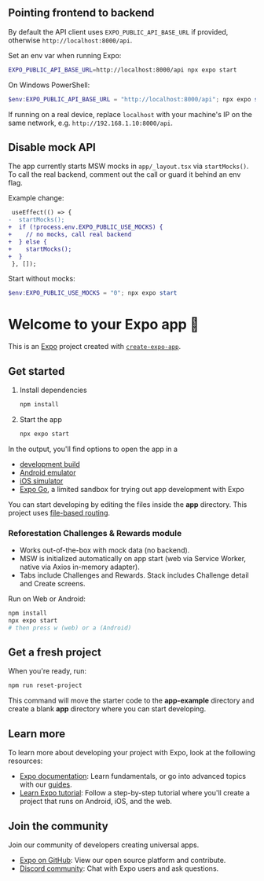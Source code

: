 ## Pointing frontend to backend

By default the API client uses `EXPO_PUBLIC_API_BASE_URL` if provided, otherwise `http://localhost:8000/api`.

Set an env var when running Expo:

```bash
EXPO_PUBLIC_API_BASE_URL=http://localhost:8000/api npx expo start
```

On Windows PowerShell:

```powershell
$env:EXPO_PUBLIC_API_BASE_URL = "http://localhost:8000/api"; npx expo start
```

If running on a real device, replace `localhost` with your machine's IP on the same network, e.g. `http://192.168.1.10:8000/api`.

## Disable mock API

The app currently starts MSW mocks in `app/_layout.tsx` via `startMocks()`. To call the real backend, comment out the call or guard it behind an env flag.

Example change:

```diff
 useEffect(() => {
-  startMocks();
+  if (!process.env.EXPO_PUBLIC_USE_MOCKS) {
+    // no mocks, call real backend
+  } else {
+    startMocks();
+  }
 }, []);
```

Start without mocks:

```powershell
$env:EXPO_PUBLIC_USE_MOCKS = "0"; npx expo start
```

# Welcome to your Expo app 👋

This is an [Expo](https://expo.dev) project created with [`create-expo-app`](https://www.npmjs.com/package/create-expo-app).

## Get started

1. Install dependencies

   ```bash
   npm install
   ```

2. Start the app

   ```bash
   npx expo start
   ```

In the output, you'll find options to open the app in a

- [development build](https://docs.expo.dev/develop/development-builds/introduction/)
- [Android emulator](https://docs.expo.dev/workflow/android-studio-emulator/)
- [iOS simulator](https://docs.expo.dev/workflow/ios-simulator/)
- [Expo Go](https://expo.dev/go), a limited sandbox for trying out app development with Expo

You can start developing by editing the files inside the **app** directory. This project uses [file-based routing](https://docs.expo.dev/router/introduction).

### Reforestation Challenges & Rewards module

- Works out-of-the-box with mock data (no backend).
- MSW is initialized automatically on app start (web via Service Worker, native via Axios in-memory adapter).
- Tabs include Challenges and Rewards. Stack includes Challenge detail and Create screens.

Run on Web or Android:

```bash
npm install
npx expo start
# then press w (web) or a (Android)
```

## Get a fresh project

When you're ready, run:

```bash
npm run reset-project
```

This command will move the starter code to the **app-example** directory and create a blank **app** directory where you can start developing.

## Learn more

To learn more about developing your project with Expo, look at the following resources:

- [Expo documentation](https://docs.expo.dev/): Learn fundamentals, or go into advanced topics with our [guides](https://docs.expo.dev/guides).
- [Learn Expo tutorial](https://docs.expo.dev/tutorial/introduction/): Follow a step-by-step tutorial where you'll create a project that runs on Android, iOS, and the web.

## Join the community

Join our community of developers creating universal apps.

- [Expo on GitHub](https://github.com/expo/expo): View our open source platform and contribute.
- [Discord community](https://chat.expo.dev): Chat with Expo users and ask questions.
